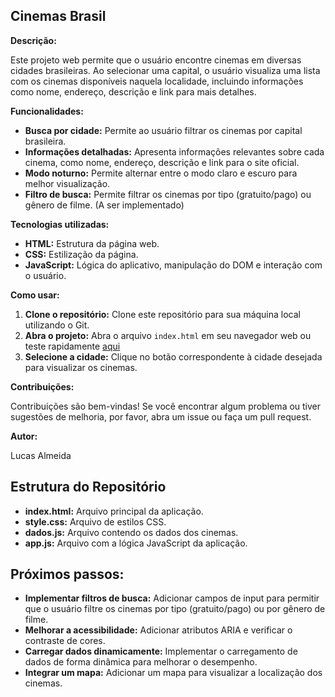 ## Cinemas Brasil

**Descrição:**

Este projeto web permite que o usuário encontre cinemas em diversas cidades brasileiras. Ao selecionar uma capital, o usuário visualiza uma lista com os cinemas disponíveis naquela localidade, incluindo informações como nome, endereço, descrição e link para mais detalhes.

**Funcionalidades:**

* **Busca por cidade:** Permite ao usuário filtrar os cinemas por capital brasileira.
* **Informações detalhadas:** Apresenta informações relevantes sobre cada cinema, como nome, endereço, descrição e link para o site oficial.
* **Modo noturno:** Permite alternar entre o modo claro e escuro para melhor visualização.
* **Filtro de busca:** Permite filtrar os cinemas por tipo (gratuito/pago) ou gênero de filme. (A ser implementado)

**Tecnologias utilizadas:**

* **HTML:** Estrutura da página web.
* **CSS:** Estilização da página.
* **JavaScript:** Lógica do aplicativo, manipulação do DOM e interação com o usuário.

**Como usar:**

1. **Clone o repositório:** Clone este repositório para sua máquina local utilizando o Git.
2. **Abra o projeto:** Abra o arquivo `index.html` em seu navegador web ou teste rapidamente <a href="imersao-dev-gemini-five.vercel.app" target="_blank">aqui</a>
3. **Selecione a cidade:** Clique no botão correspondente à cidade desejada para visualizar os cinemas.

**Contribuições:**

Contribuições são bem-vindas! Se você encontrar algum problema ou tiver sugestões de melhoria, por favor, abra um issue ou faça um pull request.

**Autor:**

Lucas Almeida

## Estrutura do Repositório

* **index.html:** Arquivo principal da aplicação.
* **style.css:** Arquivo de estilos CSS.
* **dados.js:** Arquivo contendo os dados dos cinemas.
* **app.js:** Arquivo com a lógica JavaScript da aplicação.

## Próximos passos:

* **Implementar filtros de busca:** Adicionar campos de input para permitir que o usuário filtre os cinemas por tipo (gratuito/pago) ou por gênero de filme.
* **Melhorar a acessibilidade:** Adicionar atributos ARIA e verificar o contraste de cores.
* **Carregar dados dinamicamente:** Implementar o carregamento de dados de forma dinâmica para melhorar o desempenho.
* **Integrar um mapa:** Adicionar um mapa para visualizar a localização dos cinemas.
